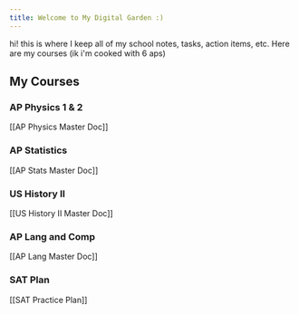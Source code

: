 ```yaml
---
title: Welcome to My Digital Garden :)
---
```


hi! this is where I keep all of my school notes, tasks, action items, etc. Here are my courses (ik i'm cooked with 6 aps)


## **My Courses**

### AP Physics 1 & 2 
[[AP Physics Master Doc]]

### AP Statistics
[[AP Stats Master Doc]]

### US History II
[[US History II Master Doc]]

### AP Lang and Comp
[[AP Lang Master Doc]]

### SAT Plan
[[SAT Practice Plan]]